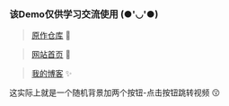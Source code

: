 ### 该Demo仅供学习交流使用 (●'◡'●) 

>[原作仓库](https://github.com/Hisuifeng/cheat) 🔗

>[网站首页](https://1477017264.github.io/rr_dadio/) 🚀

>[我的博客](https://dadio.cc/) ✨

这实际上就是一个随机背景加两个按钮-点击按钮跳转视频 😗
